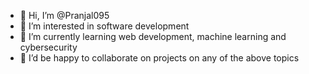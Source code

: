 - 👋 Hi, I’m @Pranjal095
- 👀 I’m interested in software development
- 🌱 I’m currently learning web development, machine learning and cybersecurity
- 💞️ I’d be happy to collaborate on projects on any of the above topics

<!---
Pranjal095/Pranjal095 is a ✨ special ✨ repository because its `README.md` (this file) appears on your GitHub profile.
You can click the Preview link to take a look at your changes.
--->
